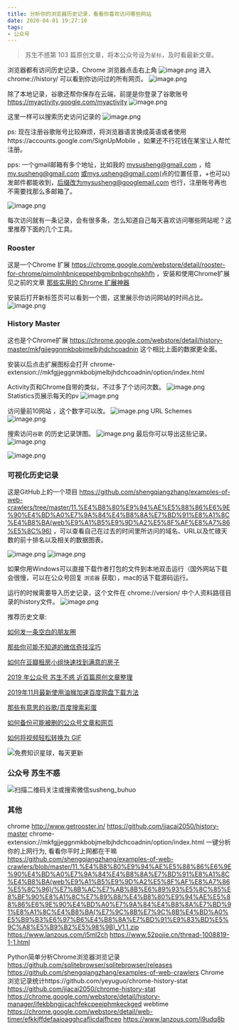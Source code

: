 ```yaml
---
title: 分析你的浏览器历史记录，看看你喜欢访问哪些网站
date: 2020-04-01 19:27:10
tags:
- 公众号
---
```

> 苏生不惑第 103 篇原创文章，将本公众号设为`星标`，及时看最新文章。

浏览器都有访问历史记录，Chrome 浏览器点击右上角
![image.png](https://upload-images.jianshu.io/upload_images/17817191-9ce6406557b9be68.png?imageMogr2/auto-orient/strip%7CimageView2/2/w/1240)
进入 chrome://history/ 可以看到你访问过的所有网页。
![image.png](https://upload-images.jianshu.io/upload_images/17817191-833e40bbf14d008f.png?imageMogr2/auto-orient/strip%7CimageView2/2/w/1240)

除了本地记录，谷歌还帮你保存在云端，前提是你登录了谷歌账号 https://myactivity.google.com/myactivity
![image.png](https://upload-images.jianshu.io/upload_images/17817191-ffdefbfb94effea9.png?imageMogr2/auto-orient/strip%7CimageView2/2/w/1240)

这里一样可以搜索历史访问记录的
![image.png](https://upload-images.jianshu.io/upload_images/17817191-60ecdb29daed158a.png?imageMogr2/auto-orient/strip%7CimageView2/2/w/1240)

ps: 现在注册谷歌账号比较麻烦，将浏览器语言换成英语或者使用https://accounts.google.com/SignUpMobile ，如果还不行花钱在某宝让人帮忙注册。

pps: 一个gmail邮箱有多个地址，比如我的 mysusheng@gmail.com
，给 my.susheng@gmail.com 或mys.usheng@gmail.com(点的位置任意，+也可以) 发邮件都能收到，后缀改为mysusheng@googlemail.com 也行，注册账号再也不需要找那么多邮箱了。

![image.png](https://upload-images.jianshu.io/upload_images/17817191-b1b4ff9fef6c325c.png?imageMogr2/auto-orient/strip%7CimageView2/2/w/1240)


每次访问就有一条记录，会有很多条，怎么知道自己每天喜欢访问哪些网站呢？这里推荐下面的几个工具。

###   Rooster 
这是一个Chrome 扩展 https://chrome.google.com/webstore/detail/rooster-for-chrome/pimolnhbniceppehbgmibnbgcnhpkhfh ，安装和使用Chrome扩展见之前的文章 [那些实用的 Chrome 扩展神器](https://mp.weixin.qq.com/s/jFCWs-3BPmaKKXa2DZPSog)

安装后打开新标签页可以看到一个图，这里展示你访问网站的时间占比。
![image.png](https://upload-images.jianshu.io/upload_images/17817191-701840a7461aabe8.png?imageMogr2/auto-orient/strip%7CimageView2/2/w/1240)

### History Master
这也是个Chrome扩展 https://chrome.google.com/webstore/detail/history-master/mkfgjjeggnmkbobjmelbjhdchcoadnin 这个相比上面的数据更全面。


安装以后点击扩展图标会打开 chrome-extension://mkfgjjeggnmkbobjmelbjhdchcoadnin/option/index.html

Activity页和Chrome自带的类似，不过多了个访问次数。
![image.png](https://upload-images.jianshu.io/upload_images/17817191-942870cb86dba7af.png?imageMogr2/auto-orient/strip%7CimageView2/2/w/1240)
Statistics页展示每天的pv 
![image.png](https://upload-images.jianshu.io/upload_images/17817191-1ce6f28d6a3a5d9b.png?imageMogr2/auto-orient/strip%7CimageView2/2/w/1240)

访问量前10网站 ，这个数字可以改。
![image.png](https://upload-images.jianshu.io/upload_images/17817191-facbc01b2dec3ac4.png?imageMogr2/auto-orient/strip%7CimageView2/2/w/1240)
URL Schemes 
![image.png](https://upload-images.jianshu.io/upload_images/17817191-b05b7471466b5772.png?imageMogr2/auto-orient/strip%7CimageView2/2/w/1240)

搜索访问`谷歌` 的历史记录饼图。
![image.png](https://upload-images.jianshu.io/upload_images/17817191-3c55698723ea0556.png?imageMogr2/auto-orient/strip%7CimageView2/2/w/1240)
最后你可以导出这些记录。
![image.png](https://upload-images.jianshu.io/upload_images/17817191-46be4253300e8186.png?imageMogr2/auto-orient/strip%7CimageView2/2/w/1240)

![image.png](https://upload-images.jianshu.io/upload_images/17817191-6465b91b2798c45e.png?imageMogr2/auto-orient/strip%7CimageView2/2/w/1240)


### 可视化历史记录
这是GitHub上的一个项目 https://github.com/shengqiangzhang/examples-of-web-crawlers/tree/master/11.%E4%B8%80%E9%94%AE%E5%88%86%E6%9E%90%E4%BD%A0%E7%9A%84%E4%B8%8A%E7%BD%91%E8%A1%8C%E4%B8%BA(web%E9%A1%B5%E9%9D%A2%E5%8F%AF%E8%A7%86%E5%8C%96)  ，可以查看自己在过去的时间里所访问的域名、URL以及忙碌天数的前十排名以及相关的数据图表。

![image.png](https://upload-images.jianshu.io/upload_images/17817191-9a14f263a37099a5.png?imageMogr2/auto-orient/strip%7CimageView2/2/w/1240)
 ![image.png](https://upload-images.jianshu.io/upload_images/17817191-ac5f28a96d6146da.png?imageMogr2/auto-orient/strip%7CimageView2/2/w/1240)

如果你用Windows可以直接下载作者打包的文件到本地双击运行（国外网站下载会很慢，可以在公众号回复 `浏览器` 获取），mac的话下载源码运行。

运行的时候需要导入历史记录，这个文件在 chrome://version/ 中个人资料路径目录的history文件。
![image.png](https://upload-images.jianshu.io/upload_images/17817191-fee056b04bd98ff2.png?imageMogr2/auto-orient/strip%7CimageView2/2/w/1240)

推荐历史文章:

[如何发一条空白的朋友圈](https://mp.weixin.qq.com/s/Xz1m-mqtCcBF_4hmGCpkUQ)

[那些你可能不知道的微信奇技淫巧](https://mp.weixin.qq.com/s/eGDO0Y8el_dsEyriCoAgog)

[如何在豆瓣租房小组快速找到满意的房子](https://mp.weixin.qq.com/s/k5lBwiDzGgSU3fh2v2Rw9A)

[2019 年公众号 苏生不惑 近百篇原创文章整理](https://mp.weixin.qq.com/s/Lm4l_aPCSXymUGcqO_Yf3g)

[2019年11月最新使用油猴加速百度网盘下载方法](https://mp.weixin.qq.com/s/XTn8wPEyThacR3GLHyzBLA)

[那些有意思的谷歌/百度搜索彩蛋](https://mp.weixin.qq.com/s/dXZhN3GbqQslg7-YHcRL3A)

[如何备份可能被删的公众号文章和网页 ](https://mp.weixin.qq.com/s/bIE23HBq_sqvLkV18_BlbQ)

[如何将视频轻松转换为 GIF](https://mp.weixin.qq.com/s/bGcMIz0dOoDe3quo5G0-Ug)

![免费知识星球，每天更新](https://upload-images.jianshu.io/upload_images/17817191-501a3ff4cf7f60a3.png?imageMogr2/auto-orient/strip%7CimageView2/2/w/1240)


### 公众号 苏生不惑
 ![扫描二维码关注或搜索微信susheng_buhuo](https://upload-images.jianshu.io/upload_images/17817191-6e0079f95d4c0338.jpg?imageMogr2/auto-orient/strip%7CimageView2/2/w/1240)


### 其他
chrome http://www.getrooster.in/
https://github.com/jiacai2050/history-master
chrome-extension://mkfgjjeggnmkbobjmelbjhdchcoadnin/option/index.html
一键分析你的上网行为, 看看你平时上网都在干嘛 https://github.com/shengqiangzhang/examples-of-web-crawlers/blob/master/11.%E4%B8%80%E9%94%AE%E5%88%86%E6%9E%90%E4%BD%A0%E7%9A%84%E4%B8%8A%E7%BD%91%E8%A1%8C%E4%B8%BA(web%E9%A1%B5%E9%9D%A2%E5%8F%AF%E8%A7%86%E5%8C%96)/%E7%8B%AC%E7%AB%8B%E6%89%93%E5%8C%85%E8%BF%90%E8%A1%8C%E7%89%88/%E4%B8%80%E9%94%AE%E5%88%86%E6%9E%90%E4%BD%A0%E7%9A%84%E4%B8%8A%E7%BD%91%E8%A1%8C%E4%B8%BA(%E7%9C%8B%E7%9C%8B%E4%BD%A0%E5%B9%B3%E6%97%B6%E4%B8%8A%E7%BD%91%E9%83%BD%E5%9C%A8%E5%B9%B2%E5%98%9B)_V1.1.zip  https://www.lanzous.com/i5ml2ch 
https://www.52pojie.cn/thread-1008819-1-1.html  

 Python简单分析Chrome浏览器浏览记录 https://github.com/sqlitebrowser/sqlitebrowser/releases
https://github.com/shengqiangzhang/examples-of-web-crawlers
 Chrome 浏览记录统计https://github.com/yeyuguo/chrome-history-stat
https://github.com/jiacai2050/chrome-history-stat
https://chrome.google.com/webstore/detail/history-manager/ifekbbngjjcachfekcpeejphmkeckged
webtime https://chrome.google.com/webstore/detail/web-timer/efkkjffdefaaioagghcaflicdajfhceo
https://www.lanzous.com/i9udq8b
